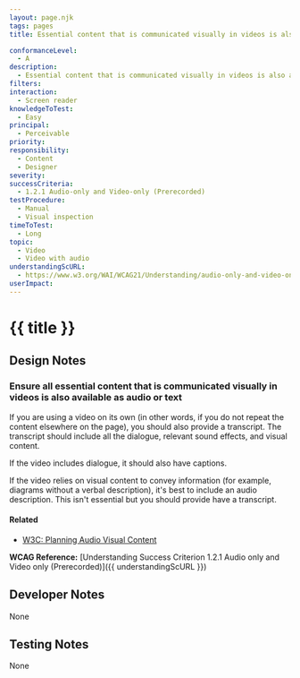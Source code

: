 ```yaml
---
layout: page.njk
tags: pages
title: Essential content that is communicated visually in videos is also availabel as audio or text

conformanceLevel:
  - A
description:
  - Essential content that is communicated visually in videos is also availabel as audio or text
filters:
interaction:
  - Screen reader
knowledgeToTest:
  - Easy
principal:
  - Perceivable
priority:
responsibility:
  - Content
  - Designer
severity:
successCriteria:
  - 1.2.1 Audio-only and Video-only (Prerecorded)
testProcedure:
  - Manual
  - Visual inspection
timeToTest:
  - Long
topic:
  - Video
  - Video with audio
understandingScURL:
  - https://www.w3.org/WAI/WCAG21/Understanding/audio-only-and-video-only-prerecorded.html
userImpact:
---
```


# {{ title }}

## Design Notes

### Ensure all essential content that is communicated visually in videos is also available as audio or text

If you are using a video on its own (in other words, if you do not repeat the content elsewhere on the page), you should also provide a transcript. The transcript should include all the dialogue, relevant sound effects, and visual content.

If the video includes dialogue, it should also have captions.

If the video relies on visual content to convey information (for example, diagrams without a verbal description), it's best to include an audio description. This isn't essential but you should provide have a transcript.

#### Related

- [W3C: Planning Audio Visual Content](https://www.w3.org/WAI/media/av/planning/)

**WCAG Reference:** [Understanding Success Criterion 1.2.1 Audio only and Video only (Prerecorded)]({{ understandingScURL }})

## Developer Notes

None

## Testing Notes

None
